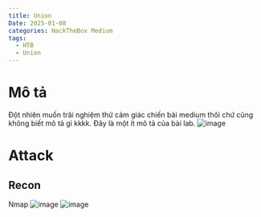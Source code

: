 ```yaml
---
title: Union
Date: 2025-01-08
categories: HackTheBox Medium
tags:
  - HTB
  - Union
---
```

# Mô tả
Đột nhiên muốn trãi nghiệm thử cảm giác chiến bài medium thôi chứ cũng không biết mô tả gì kkkk.
Đây là một ít mô tả của bài lab.
![image](https://github.com/user-attachments/assets/6c48ca3b-84b7-4e4d-a166-a6d460542439)
# Attack
## Recon
Nmap
![image](https://github.com/user-attachments/assets/72c6f2c9-daec-46b0-836d-f0df668ed2ef)
![image](https://github.com/user-attachments/assets/7ae6be4b-72f5-4459-9da7-7c1e943be255)
